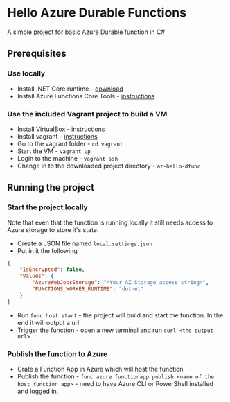 # Hello Azure Durable Functions

A simple project for basic Azure Durable function in C#

## Prerequisites

### Use locally

* Install .NET Core runtime - [download](https://dotnet.microsoft.com/download)
* Install Azure Functions Core Tools - [instructions](https://docs.microsoft.com/en-us/azure/azure-functions/functions-run-local#install-the-azure-functions-core-tools)

### Use the included Vagrant project to build a VM

* Install VirtualBox - [instructions](https://www.virtualbox.org/wiki/Downloads)
* Install vagrant - [instructions](https://www.vagrantup.com/downloads.html)
* Go to the vagrant folder - `cd vagrant`
* Start the VM - `vagrant up`
* Login to the machine - `vagrant ssh`
* Change in to the downloaded project directory - `az-hello-dfunc`

## Running the project

### Start the project locally

Note that even that the function is running locally it still needs access to Azure storage to store it's state.

* Create a JSON file  named `local.settings.json`
* Put in it the following

```JSON
{
    "IsEncrypted": false,
    "Values": {
        "AzureWebJobsStorage": "<Your AZ Storage access string>",
        "FUNCTIONS_WORKER_RUNTIME": "dotnet"
    }
}
```

* Run `func host start` - the project will build and start the function. In the end it will output a url
* Trigger the function - open a new terminal and run `curl <the output url>`

### Publish the function to Azure

* Crate a Function App in Azure which will host the function
* Publish the function - `func azure functionapp publish <name of the host function app>` - need to have Azure CLI or PowerShell installed and logged in.